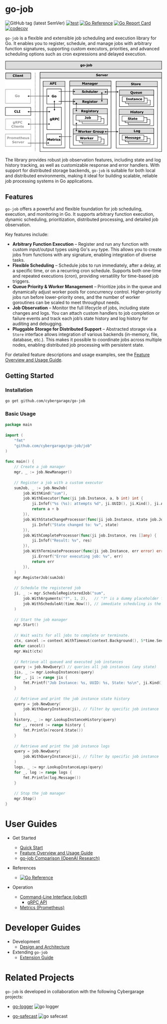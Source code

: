 # go-job

![GitHub tag (latest SemVer)](https://img.shields.io/github/v/tag/cybergarage/go-job)
[![test](https://github.com/cybergarage/go-job/actions/workflows/make.yml/badge.svg)](https://github.com/cybergarage/go-job/actions/workflows/make.yml)
[![Go Reference](https://pkg.go.dev/badge/github.com/cybergarage/go-job.svg)](https://pkg.go.dev/github.com/cybergarage/go-job)
 [![Go Report Card](https://img.shields.io/badge/go%20report-A%2B-brightgreen)](https://goreportcard.com/report/github.com/cybergarage/go-job) 
[![codecov](https://codecov.io/gh/cybergarage/go-job/graph/badge.svg?token=NVG8DWJX3Y)](https://codecov.io/gh/cybergarage/go-job)

`go-job` is a flexible and extensible job scheduling and execution library for Go. It enables you to register, schedule, and manage jobs with arbitrary function signatures, supporting custom executors, priorities, and advanced scheduling options such as cron expressions and delayed execution.

![](doc/img/job-framework.png)

 The library provides robust job observation features, including state and log history tracking, as well as customizable response and error handlers. With support for distributed storage backends, `go-job` is suitable for both local and distributed environments, making it ideal for building scalable, reliable job processing systems in Go applications.

## Features

`go-job` offers a powerful and flexible foundation for job scheduling, execution, and monitoring in Go. It supports arbitrary function execution, dynamic scheduling, prioritization, distributed processing, and detailed job observation.

Key features include:

* **Arbitrary Function Execution** – Register and run any function with custom input/output types using Go's `any` type. This allows you to create jobs from functions with any signature, enabling integration of diverse tasks.
* **Flexible Scheduling** – Schedule jobs to run immediately, after a delay, at a specific time, or on a recurring cron schedule. Supports both one-time and repeated executions (cron), providing versatility for time-based job triggers.
* **Queue Priority & Worker Management** – Prioritize jobs in the queue and dynamically adjust worker pools for concurrency control. Higher-priority jobs run before lower-priority ones, and the number of worker goroutines can be scaled to meet throughput needs.
* **Job Observation** – Monitor the full lifecycle of jobs, including state changes and logs. You can attach custom handlers to job completion or failure events and track each job’s state history and log history for auditing and debugging.
* **Pluggable Storage for Distributed Support** – Abstracted storage via a `Store` interface allows integration of various backends (in-memory, file, database, etc.). This makes it possible to coordinate jobs across multiple nodes, enabling distributed job processing with persistent state.

For detailed feature descriptions and usage examples, see the [Feature Overview and Usage Guide](doc/overview.md).

## Getting Started

### Installation

```sh
go get github.com/cybergarage/go-job
```

### Basic Usage

```go
package main

import (
    "fmt"
    "github.com/cybergarage/go-job/job"
)

func main() {
	// Create a job manager
	mgr, _ := job.NewManager()

	// Register a job with a custom executor
	sumJob, _ := job.NewJob(
		job.WithKind("sum"),
		job.WithExecutor(func(ji job.Instance, a, b int) int {
			ji.Infof("%s (%s): attempts %d", ji.UUID(), ji.Kind(), ji.Attempts())
			return a + b
		}),
		job.WithStateChangeProcessor(func(ji job.Instance, state job.JobState) {
			ji.Infof("State changed to: %v", state)
		}),
		job.WithCompleteProcessor(func(ji job.Instance, res []any) {
			ji.Infof("Result: %v", res)
		}),
		job.WithTerminateProcessor(func(ji job.Instance, err error) error {
			ji.Errorf("Error executing job: %v", err)
			return err
		}),
	)
	mgr.RegisterJob(sumJob)

	// Schedule the registered job
	ji, _ := mgr.ScheduleRegisteredJob("sum",
		job.WithArguments("?", 1, 2),   // "?" is a dummy placeholder for job.Instance
		job.WithScheduleAt(time.Now()), // immediate scheduling is the default, so this option is redundant
	)

	// Start the job manager
	mgr.Start()

	// Wait waits for all jobs to complete or terminate.
	ctx, cancel := context.WithTimeout(context.Background(), 5*time.Second)
	defer cancel()
	mgr.Wait(ctx)

	// Retrieve all queued and executed job instances
	query := job.NewQuery() // queries all job instances (any state)
	jis, _ := mgr.LookupInstances(query)
	for _, ji := range jis {
		fmt.Printf("Job Instance: %s, UUID: %s, State: %s\n", ji.Kind(), ji.UUID(), ji.State())
	}

	// Retrieve and print the job instance state history
	query = job.NewQuery(
		job.WithQueryInstance(ji), // filter by specific job instance
	)
	history, _ := mgr.LookupInstanceHistory(query)
	for _, record := range history {
		fmt.Println(record.State())
	}

	// Retrieve and print the job instance logs
	query = job.NewQuery(
		job.WithQueryInstance(ji), // filter by specific job instance
	)
	logs, _ := mgr.LookupInstanceLogs(query)
	for _, log := range logs {
		fmt.Println(log.Message())
	}

	// Stop the job manager
	mgr.Stop()
}
```

# User Guides

- Get Started
  - [Quick Start](doc/quick-start.md)
  - [Feature Overview and Usage Guide](doc/overview.md)
  - [go-job Comparison (OpenAI Research)](doc/design-comparison.md)

- References
  - [![Go Reference](https://pkg.go.dev/badge/github.com/cybergarage/go-job.svg)](https://pkg.go.dev/github.com/cybergarage/go-job)
- Operation
  - [Command-Line Interface (jobctl)](doc/cmd/cli/jobctl.md)
    - [gRPC API](doc/grpc-api.md)
  - [Metrics (Prometheus)](doc/metrics.md)

# Developer Guides

- Development
  - [Design and Architecture](doc/design.md)
- Extending `go-job`
  - [Extension Guide ](doc/extension-guide.md)

# Related Projects

`go-job` is developed in collaboration with the following Cybergarage projects:

- [go-logger](https://github.com/cybergarage/go-logger) ![go logger](https://img.shields.io/github/v/tag/cybergarage/go-logger)

- [go-safecast](https://github.com/cybergarage/go-safecast) ![go safecast](https://img.shields.io/github/v/tag/cybergarage/go-safecast)